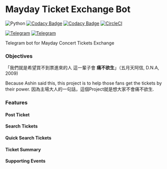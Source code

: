 # Mayday Ticket Exchange Bot

![Python](https://img.shields.io/badge/python-3.7-blue.svg) [![Codacy Badge](https://api.codacy.com/project/badge/Grade/d4d200cb2fa84e56a3c50e9176a387b0)](https://www.codacy.com/app/payton/mayday-ticketing-bot?utm_source=github.com&amp;utm_medium=referral&amp;utm_content=Cooomma/mayday-ticketing-bot&amp;utm_campaign=Badge_Grade) [![Codacy Badge](https://api.codacy.com/project/badge/Coverage/d4d200cb2fa84e56a3c50e9176a387b0)](https://www.codacy.com/app/payton/mayday-ticketing-bot?utm_source=github.com&utm_medium=referral&utm_content=Cooomma/mayday-ticketing-bot&utm_campaign=Badge_Coverage) [![CircleCI](https://circleci.com/gh/Cooomma/mayday-ticketing-bot/tree/master.svg?style=svg)](https://circleci.com/gh/Cooomma/mayday-ticketing-bot/tree/master) 

[![Telegram](https://img.shields.io/badge/telegram-%40hk__mayday__bot-blue.svg)](https://t.me/hk_mayday_bot)
[![Telegram](https://img.shields.io/badge/telegram-%40hkmayday__tickets-blue.svg)](https://t.me/hkmayday_tickets)

Telegram bot for Mayday Concert Tickets Exchange

### Objectives

「我們就是希望買不到票進來的人 這一輩子會 **痛不欲生**」（五月天阿信, D.N.A, 2009) 

Because Ashin said this, this project is to help those fans get the tickets by their power.
因為主場大人的一句話，這個Project就是想大家不會痛不欲生.

### Features

#### Post Ticket

#### Search Tickets

#### Quick Search Tickets

#### Ticket Summary

#### Supporting Events

